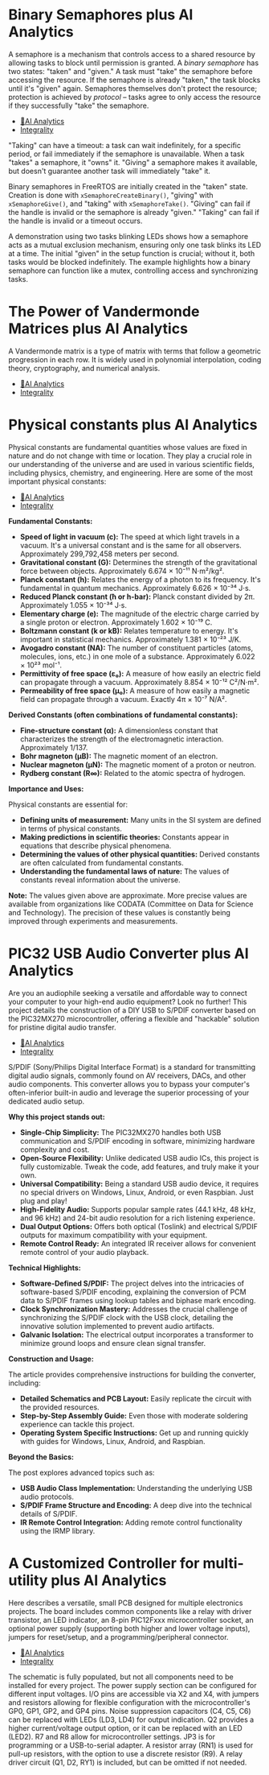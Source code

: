 
# Binary Semaphores plus AI Analytics
A semaphore is a mechanism that controls access to a shared resource by allowing tasks to block until permission is granted.  A *binary semaphore* has two states: "taken" and "given."  A task must "take" the semaphore before accessing the resource. If the semaphore is already "taken," the task blocks until it's "given" again.  Semaphores themselves don't protect the resource; protection is achieved by *protocol* – tasks agree to only access the resource if they successfully "take" the semaphore.

- [🧠AI Analytics](https://viadean.notion.site/Binary-Semaphores-plus-AI-Analytics-19f1ae7b9a3280dc85eff24e2fc5c735?pvs=4)
- [Integrality](https://viadean.notion.site/Electromechanical-Devices-19b1ae7b9a3280e0ab52ce81f198e437?pvs=4)

"Taking" can have a timeout: a task can wait indefinitely, for a specific period, or fail immediately if the semaphore is unavailable.  When a task "takes" a semaphore, it "owns" it.  "Giving" a semaphore makes it available, but doesn't guarantee another task will immediately "take" it.

Binary semaphores in FreeRTOS are initially created in the "taken" state.  Creation is done with `xSemaphoreCreateBinary()`, "giving" with `xSemaphoreGive()`, and "taking" with `xSemaphoreTake()`.  "Giving" can fail if the handle is invalid or the semaphore is already "given." "Taking" can fail if the handle is invalid or a timeout occurs.

A demonstration using two tasks blinking LEDs shows how a semaphore acts as a mutual exclusion mechanism, ensuring only one task blinks its LED at a time. The initial "given" in the setup function is crucial; without it, both tasks would be blocked indefinitely.  The example highlights how a binary semaphore can function like a mutex, controlling access and synchronizing tasks.


# The Power of Vandermonde Matrices plus AI Analytics
A Vandermonde matrix is a type of matrix with terms that follow a geometric progression in each row. It is widely used in polynomial interpolation, coding theory, cryptography, and numerical analysis.

- [🧠AI Analytics](https://viadean.notion.site/The-Power-of-Vandermonde-Matrices-plus-AI-Analytics-19e1ae7b9a3280a79139d68dbbf5c6f4?pvs=4)
- [Integrality](https://viadean.notion.site/Mathematics-and-Graph-Theory-17b1ae7b9a3280b29be8c7d0b6ac4c6c?pvs=4)


# Physical constants plus AI Analytics
Physical constants are fundamental quantities whose values are fixed in nature and do not change with time or location. They play a crucial role in our understanding of the universe and are used in various scientific fields, including physics, chemistry, and engineering.  Here are some of the most important physical constants:

- [🧠AI Analytics](https://viadean.notion.site/Physical-constants-plus-AI-Analytics-19e1ae7b9a328083b4a4ee5d04ae51a4?pvs=4)
- [Integrality](https://viadean.notion.site/Physical-quantities-19e1ae7b9a3280edb1edca06cf1a3202?pvs=4)

**Fundamental Constants:**

- **Speed of light in vacuum (c):** The speed at which light travels in a vacuum. It's a universal constant and is the same for all observers. Approximately 299,792,458 meters per second.
- **Gravitational constant (G):** Determines the strength of the gravitational force between objects. Approximately 6.674 × 10⁻¹¹ N⋅m²/kg².
- **Planck constant (h):** Relates the energy of a photon to its frequency. It's fundamental in quantum mechanics. Approximately 6.626 × 10⁻³⁴ J⋅s.
- **Reduced Planck constant (ħ or h-bar):** Planck constant divided by 2π. Approximately 1.055 × 10⁻³⁴ J⋅s.
- **Elementary charge (e):** The magnitude of the electric charge carried by a single proton or electron. Approximately 1.602 × 10⁻¹⁹ C.
- **Boltzmann constant (k or kB):** Relates temperature to energy. It's important in statistical mechanics. Approximately 1.381 × 10⁻²³ J/K.
- **Avogadro constant (NA):** The number of constituent particles (atoms, molecules, ions, etc.) in one mole of a substance. Approximately 6.022 × 10²³ mol⁻¹.
- **Permittivity of free space (ε₀):** A measure of how easily an electric field can propagate through a vacuum. Approximately 8.854 × 10⁻¹² C²/N⋅m².
- **Permeability of free space (μ₀):** A measure of how easily a magnetic field can propagate through a vacuum. Exactly 4π × 10⁻⁷ N/A².

**Derived Constants (often combinations of fundamental constants):**

- **Fine-structure constant (α):** A dimensionless constant that characterizes the strength of the electromagnetic interaction. Approximately 1/137.
- **Bohr magneton (μB):** The magnetic moment of an electron.
- **Nuclear magneton (μN):** The magnetic moment of a proton or neutron.
- **Rydberg constant (R∞):** Related to the atomic spectra of hydrogen.

**Importance and Uses:**

Physical constants are essential for:

- **Defining units of measurement:** Many units in the SI system are defined in terms of physical constants.
- **Making predictions in scientific theories:** Constants appear in equations that describe physical phenomena.
- **Determining the values of other physical quantities:** Derived constants are often calculated from fundamental constants.
- **Understanding the fundamental laws of nature:** The values of constants reveal information about the universe.

**Note:** The values given above are approximate.  More precise values are available from organizations like CODATA (Committee on Data for Science and Technology).  The precision of these values is constantly being improved through experiments and measurements.


# PIC32 USB Audio Converter plus AI Analytics
Are you an audiophile seeking a versatile and affordable way to connect your computer to your high-end audio equipment?  Look no further! This project details the construction of a DIY USB to S/PDIF converter based on the PIC32MX270 microcontroller, offering a flexible and "hackable" solution for pristine digital audio transfer.

- [🧠AI Analytics](https://viadean.notion.site/PIC32-USB-Audio-Converter-plus-AI-Analytics-19b1ae7b9a32800c83bbc4a2d305abab?pvs=4) 
- [Integrality](https://viadean.notion.site/Electromechanical-Devices-19b1ae7b9a3280e0ab52ce81f198e437?pvs=4)

S/PDIF (Sony/Philips Digital Interface Format) is a standard for transmitting digital audio signals, commonly found on AV receivers, DACs, and other audio components. This converter allows you to bypass your computer's often-inferior built-in audio and leverage the superior processing of your dedicated audio setup.

**Why this project stands out:**

- **Single-Chip Simplicity:** The PIC32MX270 handles both USB communication and S/PDIF encoding in software, minimizing hardware complexity and cost.
- **Open-Source Flexibility:** Unlike dedicated USB audio ICs, this project is fully customizable. Tweak the code, add features, and truly make it your own.
- **Universal Compatibility:** Being a standard USB audio device, it requires no special drivers on Windows, Linux, Android, or even Raspbian. Just plug and play!
- **High-Fidelity Audio:** Supports popular sample rates (44.1 kHz, 48 kHz, and 96 kHz) and 24-bit audio resolution for a rich listening experience.
- **Dual Output Options:** Offers both optical (Toslink) and electrical S/PDIF outputs for maximum compatibility with your equipment.
- **Remote Control Ready:** An integrated IR receiver allows for convenient remote control of your audio playback.

**Technical Highlights:**

- **Software-Defined S/PDIF:** The project delves into the intricacies of software-based S/PDIF encoding, explaining the conversion of PCM data to S/PDIF frames using lookup tables and biphase mark encoding.
- **Clock Synchronization Mastery:** Addresses the crucial challenge of synchronizing the S/PDIF clock with the USB clock, detailing the innovative solution implemented to prevent audio artifacts.
- **Galvanic Isolation:** The electrical output incorporates a transformer to minimize ground loops and ensure clean signal transfer.

**Construction and Usage:**

The article provides comprehensive instructions for building the converter, including:

- **Detailed Schematics and PCB Layout:** Easily replicate the circuit with the provided resources.
- **Step-by-Step Assembly Guide:** Even those with moderate soldering experience can tackle this project.
- **Operating System Specific Instructions:** Get up and running quickly with guides for Windows, Linux, Android, and Raspbian.

**Beyond the Basics:**

The post explores advanced topics such as:

- **USB Audio Class Implementation:** Understanding the underlying USB audio protocols.
- **S/PDIF Frame Structure and Encoding:** A deep dive into the technical details of S/PDIF.
- **IR Remote Control Integration:** Adding remote control functionality using the IRMP library.


# A Customized Controller for multi-utility plus AI Analytics
Here describes a versatile, small PCB designed for multiple electronics projects.  The board includes common components like a relay with driver transistor, an LED indicator, an 8-pin PIC12Fxxx microcontroller socket, an optional power supply (supporting both higher and lower voltage inputs), jumpers for reset/setup, and a programming/peripheral connector.
- [🧠AI Analytics](https://viadean.notion.site/A-Customized-Controller-for-multi-utility-plus-AI-Analytics-19b1ae7b9a3280c689bcf5e73099f30d?pvs=4)
- [Integrality](https://viadean.notion.site/Electromechanical-Devices-19b1ae7b9a3280e0ab52ce81f198e437?pvs=4)

The schematic is fully populated, but not all components need to be installed for every project.  The power supply section can be configured for different input voltages.  I/O pins are accessible via X2 and X4, with jumpers and resistors allowing for flexible configuration with the microcontroller's GP0, GP1, GP2, and GP4 pins.  Noise suppression capacitors (C4, C5, C6) can be replaced with LEDs (LD3, LD4) for output indication.  Q2 provides a higher current/voltage output option, or it can be replaced with an LED (LED2).  R7 and R8 allow for microcontroller settings.  JP3 is for programming or a USB-to-serial adapter.  A resistor array (RN1) is used for pull-up resistors, with the option to use a discrete resistor (R9).  A relay driver circuit (Q1, D2, RY1) is included, but can be omitted if not needed.
